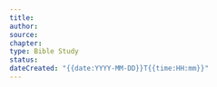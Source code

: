 ```yaml
---
title: 
author: 
source: 
chapter: 
type: Bible Study
status: 
dateCreated: "{{date:YYYY-MM-DD}}T{{time:HH:mm}}"
---
```

